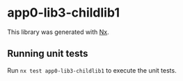# app0-lib3-childlib1

This library was generated with [Nx](https://nx.dev).

## Running unit tests

Run `nx test app0-lib3-childlib1` to execute the unit tests.
